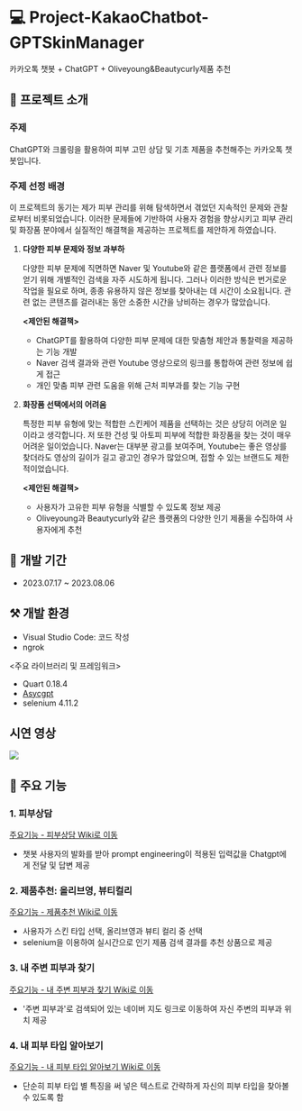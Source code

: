 # 💻 Project-KakaoChatbot-GPTSkinManager
카카오톡 챗봇 + ChatGPT + Oliveyoung&Beautycurly제품 추천
## 🧴 프로젝트 소개
### 주제
ChatGPT와 크롤링을 활용하여 피부 고민 상담 및 기초 제품을 추천해주는 카카오톡 챗봇입니다. 
### 주제 선정 배경
이 프로젝트의 동기는 제가 피부 관리를 위해 탐색하면서 겪었던 지속적인 문제와 관찰로부터 비롯되었습니다. 이러한 문제들에 기반하여 사용자 경험을 향상시키고 피부 관리 및 화장품 분야에서 실질적인 해결책을 제공하는 프로젝트를 제안하게 하였습니다.

1. **다양한 피부 문제와 정보 과부하**

      다양한 피부 문제에 직면하면 Naver 및 Youtube와 같은 플랫폼에서 관련 정보를 얻기 위해 개별적인 검색을 자주 시도하게 됩니다. 그러나 이러한 방식은 번거로운 작업을 필요로 하며, 종종 유용하지 않은 정보를 찾아내는 데 시간이 소요됩니다. 관련 없는 콘텐츠를 걸러내는 동안 소중한 시간을 낭비하는 경우가 많았습니다.
    
      **<제안된 해결책>**
      - ChatGPT를 활용하여 다양한 피부 문제에 대한 맞춤형 제안과 통찰력을 제공하는 기능 개발
      - Naver 검색 결과와 관련 Youtube 영상으로의 링크를 통합하여 관련 정보에 쉽게 접근
      - 개인 맞춤 피부 관련 도움을 위해 근처 피부과를 찾는 기능 구현

2. **화장품 선택에서의 어려움**

      특정한 피부 유형에 맞는 적합한 스킨케어 제품을 선택하는 것은 상당히 어려운 일이라고 생각합니다. 저 또한 건성 및 아토피 피부에 적합한 화장품을 찾는 것이 매우 어려운 일이었습니다. 
      Naver는 대부분 광고를 보여주며, Youtube는 좋은 영상를 찾더라도 영상의 길이가 길고 광고인 경우가 많았으며, 접할 수 있는 브랜드도 제한적이었습니다.
    
      **<제안된 해결책>**
      - 사용자가 고유한 피부 유형을 식별할 수 있도록 정보 제공
      - Oliveyoung과 Beautycurly와 같은 플랫폼의 다양한 인기 제품을 수집하여 사용자에게 추천

## 📅 개발 기간
- 2023.07.17 ~ 2023.08.06
## ⚒️ 개발 환경
- Visual Studio Code: 코드 작성
- ngrok

<주요 라이브러리 및 프레임워크>
- Quart 0.18.4
- [Asycgpt](https://github.com/Just1z/asyncgpt)
- selenium 4.11.2

## 시연 영상
<img src="https://github.com/rsohyun/kakaochatbot_GPTSkinManager/assets/97154465/fd3037cc-1a69-465d-9a6e-875fe196e8c9">
  
## 🧩 주요 기능
### 1. 피부상담 
[주요기능 - 피부상담 Wiki로 이동](https://github.com/rsohyun/kakaochatbot_GPTSkinManager/wiki/%EC%A3%BC%EC%9A%94-%EA%B8%B0%EB%8A%A5-%EC%86%8C%EA%B0%9C-:-%EB%82%B4-%EC%A3%BC%EB%B3%80-%ED%94%BC%EB%B6%80%EA%B3%BC-%EC%B0%BE%EA%B8%B0)
- 챗봇 사용자의 발화를 받아 prompt engineering이 적용된 입력값을 Chatgpt에게 전달 및 답변 제공 
### 2. 제품추천: 올리브영, 뷰티컬리
[주요기능 - 제품추천 Wiki로 이동](https://github.com/rsohyun/kakaochatbot_GPTSkinManager/wiki/%EC%A3%BC%EC%9A%94-%EA%B8%B0%EB%8A%A5-%EC%86%8C%EA%B0%9C-:-%EC%A0%9C%ED%92%88-%EC%B6%94%EC%B2%9C)
- 사용자가 스킨 타입 선택, 올리브영과 뷰티 컬리 중 선택
- selenium을 이용하여 실시간으로 인기 제품 검색 결과를 추천 상품으로 제공
### 3. 내 주변 피부과 찾기
[주요기능 - 내 주변 피부과 찾기 Wiki로 이동](https://github.com/rsohyun/kakaochatbot_GPTSkinManager/wiki/%EC%A3%BC%EC%9A%94-%EA%B8%B0%EB%8A%A5-%EC%86%8C%EA%B0%9C-:-%EB%82%B4-%EC%A3%BC%EB%B3%80-%ED%94%BC%EB%B6%80%EA%B3%BC-%EC%B0%BE%EA%B8%B0)
- '주변 피부과'로 검색되어 있는 네이버 지도 링크로 이동하여 자신 주변의 피부과 위치 제공
### 4. 내 피부 타입 알아보기 
[주요기능 - 내 피부 타입 알아보기  Wiki로 이동](https://github.com/rsohyun/kakaochatbot_GPTSkinManager/wiki/%EC%A3%BC%EC%9A%94-%EA%B8%B0%EB%8A%A5-%EC%86%8C%EA%B0%9C-:-%ED%94%BC%EB%B6%80-%ED%83%80%EC%9E%85-%EC%95%8C%EC%95%84%EB%B3%B4%EA%B8%B0)
- 단순히 피부 타입 별 특징을 써 넣은 텍스트로 간략하게 자신의 피부 타입을 찾아볼 수 있도록 함
